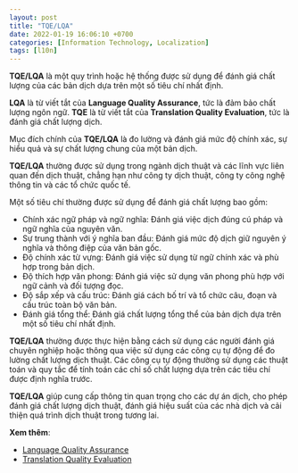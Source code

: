 ```yaml
---
layout: post
title: "TQE/LQA"
date: 2022-01-19 16:06:10 +0700
categories: [Information Technology, Localization]
tags: [l10n]
---
```


**TQE/LQA** là một quy trình hoặc hệ thống được sử dụng để đánh giá chất lượng của các bản dịch dựa trên một số tiêu chí nhất định.

**LQA** là từ viết tắt của **Language Quality Assurance**, tức là đảm bảo chất lượng ngôn ngữ.
**TQE** là từ viết tắt của **Translation Quality Evaluation**, tức là đánh giá chất lượng dịch.

Mục đích chính của **TQE/LQA** là đo lường và đánh giá mức độ chính xác, sự hiểu quả và sự chất lượng chung của một bản dịch.

**TQE/LQA** thường được sử dụng trong ngành dịch thuật và các lĩnh vực liên quan đến dịch thuật, chẳng hạn như công ty dịch thuật, công ty công nghệ thông tin và các tổ chức quốc tế.

Một số tiêu chí thường được sử dụng để đánh giá chất lượng bao gồm:
- Chính xác ngữ pháp và ngữ nghĩa: Đánh giá việc dịch đúng cú pháp và ngữ nghĩa của nguyên văn.
- Sự trung thành với ý nghĩa ban đầu: Đánh giá mức độ dịch giữ nguyên ý nghĩa và thông điệp của văn bản gốc.
- Độ chính xác từ vựng: Đánh giá việc sử dụng từ ngữ chính xác và phù hợp trong bản dịch.
- Độ thích hợp văn phong: Đánh giá việc sử dụng văn phong phù hợp với ngữ cảnh và đối tượng đọc.
- Độ sắp xếp và cấu trúc: Đánh giá cách bố trí và tổ chức câu, đoạn và cấu trúc toàn bộ văn bản.
- Đánh giá tổng thể: Đánh giá chất lượng tổng thể của bản dịch dựa trên một số tiêu chí nhất định.

**TQE/LQA** thường được thực hiện bằng cách sử dụng các người đánh giá chuyên nghiệp hoặc thông qua việc sử dụng các công cụ tự động để đo lường chất lượng dịch thuật. Các công cụ tự động thường sử dụng các thuật toán và quy tắc để tính toán các chỉ số chất lượng dựa trên các tiêu chí được định nghĩa trước.

**TQE/LQA** giúp cung cấp thông tin quan trọng cho các dự án dịch, cho phép đánh giá chất lượng dịch thuật, đánh giá hiệu suất của các nhà dịch và cải thiện quá trình dịch thuật trong tương lai.

**Xem thêm**:
- [Language Quality Assurance](https://www.google.com/search?q=Language+Quality+Assurance&rlz=1C1GCEA_enVN1030VN1030&oq=Language+Quality+Assurance&gs_lcrp=EgZjaHJvbWUyBggAEEUYOTIJCAEQABgTGIAEMgoIAhAAGBMYFhgeMgoIAxAAGBMYFhgeMgoIBBAAGBMYFhgeMgoIBRAAGBMYFhgeMgoIBhAAGBMYFhgeMgwIBxAAGA8YExgWGB4yCggIEAAYExgWGB4yBggJEEUYQNIBBzcxOGowajmoAgCwAgA&sourceid=chrome&ie=UTF-8)
- [Translation Quality Evaluation](https://www.google.com/search?q=Translation+Quality+Evaluation&rlz=1C1GCEA_enVN1030VN1030&gs_lcrp=EgZjaHJvbWUqBggAEEUYOzIGCAAQRRg7MgoIARAAGBMYFhgeMgoIAhAAGBMYFhgeMgoIAxAAGBMYFhgeMgoIBBAAGBMYFhgeMgoIBRAAGBMYFhgeMgoIBhAAGBMYFhgeMgoIBxAAGBMYFhgeMgoICBAAGBMYFhgeMgoICRAAGBMYFhge0gEHOTYwajBqN6gCALACAA&ie=UTF-8)

